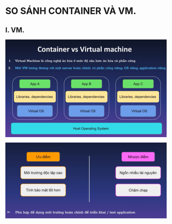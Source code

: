 # SO SÁNH CONTAINER VÀ VM.


## I. VM.

![HINH ](../images/3_CONTAINER_VS_VM.png)

![hinh ](../images/4_ƯU_ĐIỂM_vm.png)

